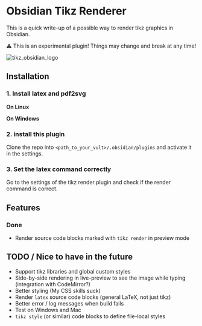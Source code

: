 # Obsidian Tikz Renderer

This is a quick write-up of a possible way to render tikz graphics in Obsidian.

:warning: This is an experimental plugin! Things may change and break at any time!

![tikz_obsidian_logo](https://user-images.githubusercontent.com/25043715/158750976-109bea4e-ce28-4922-a066-2e184c4c950c.gif)


## Installation

### 1. Install latex and pdf2svg

**On Linux**

**On Windows**

### 2. install this plugin

Clone the repo into `<path_to_your_vult>/.obsidian/plugins` and activate it in the settings.

### 3. Set the latex command correctly

Go to the settings of the tikz render plugin and check if the render command is correct.

## Features

### Done

- Render source code blocks marked with `tikz render` in preview mode

## TODO / Nice to have in the future

- Support tikz libraries and global custom styles
- Side-by-side rendering in live-preview to see the image while typing (integration with CodeMirror?)
- Better styling (My CSS skills suck)
- Render `latex` source code blocks (general LaTeX, not just tikz)
- Better error / log messages when build fails
- Test on Windows and Mac
- `tikz style` (or similar) code blocks to define file-local styles
